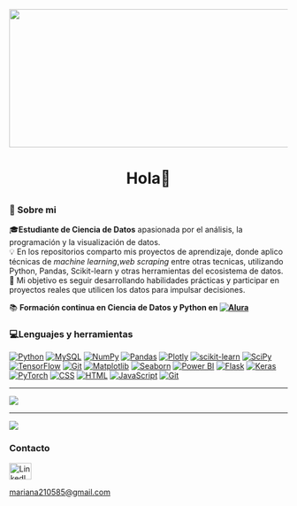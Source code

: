 
 <img align= "center" width="1000" height="250" src="https://raw.githubusercontent.com/arsentieva/arsentieva/main/code.gif">

 <h1 align="center">Hola👋</h1>

 <h2 align="center"></h2>

 <h3 align="left">💫 Sobre mi</h3>

 🎓**Estudiante de Ciencia de Datos** apasionada por el análisis, la programación y la visualización de datos.  
 💡  En los repositorios comparto mis proyectos de aprendizaje, donde aplico técnicas de *machine learning*,*web scraping* entre otras tecnicas, utilizando Python, Pandas, Scikit-learn y      otras herramientas del ecosistema de datos.  
 🚀 Mi objetivo es seguir desarrollando habilidades prácticas y participar en proyectos reales que utilicen los datos para impulsar decisiones.  

📚 **Formación continua en Ciencia de Datos y Python en [![Alura](https://custom-icon-badges.demolab.com/badge/Alura-001332?logo=alura-white&logoColor=fff)](https://www.alura.com.br/)** 


<h3 align="left">💻Lenguajes y herramientas</h3>

[![Python](https://img.shields.io/badge/python-3670A0?style=plastic&logo=python&logoColor=ffdd54)](https://www.python.org/)
[![MySQL](https://img.shields.io/badge/MySQL-4479A1?logo=mysql&logoColor=fff)](https://www.mysql.com/)
[![NumPy](https://img.shields.io/badge/numpy-%23013243.svg?style=plastic&logo=numpy&logoColor=white)](https://numpy.org/)
[![Pandas](https://img.shields.io/badge/pandas-%23150458.svg?style=plastic&logo=pandas&logoColor=white)](https://pandas.pydata.org/)
[![Plotly](https://img.shields.io/badge/Plotly-%233F4F75.svg?style=plastic&logo=plotly&logoColor=white)](https://plotly.com/)
[![scikit-learn](https://img.shields.io/badge/scikit--learn-%23F7931E.svg?style=plastic&logo=scikit-learn&logoColor=white)](https://scikit-learn.org/)
[![SciPy](https://img.shields.io/badge/SciPy-%230C55A5.svg?style=plastic&logo=scipy&logoColor=%white)](https://www.scipy.org/)
[![TensorFlow](https://img.shields.io/badge/TensorFlow-%23FF6F00.svg?style=plastic&logo=TensorFlow&logoColor=white)](https://www.tensorflow.org/)
[![Git](https://img.shields.io/badge/Git-fc6d26?style=plastic&logo=git&logoColor=white)](https://git-scm.com/)
[![Matplotlib](https://custom-icon-badges.demolab.com/badge/Matplotlib-71D291?logo=matplotlib&logoColor=fff)](https://matplotlib.org/)
[![Seaborn](https://img.shields.io/badge/Seaborn-0099CC?style=flat&logo=plotly&logoColor=white)](https://seaborn.pydata.org/)
[![Power BI](https://custom-icon-badges.demolab.com/badge/Power%20BI-F1C912?logo=power-bi&logoColor=fff)](https://powerbi.microsoft.com/)
[![Flask](https://img.shields.io/badge/Flask-000?logo=flask&logoColor=fff)](https://flask.palletsprojects.com/)
[![Keras](https://img.shields.io/badge/Keras-D00000?logo=keras&logoColor=fff)](https://keras.io/)
[![PyTorch](https://img.shields.io/badge/PyTorch-ee4c2c?logo=pytorch&logoColor=white)](https://pytorch.org/)
[![CSS](https://img.shields.io/badge/CSS-639?logo=css&logoColor=fff)](https://developer.mozilla.org/docs/Web/CSS)
[![HTML](https://img.shields.io/badge/HTML-%23E34F26.svg?logo=html5&logoColor=white)](https://developer.mozilla.org/docs/Web/HTML)
[![JavaScript](https://img.shields.io/badge/JavaScript-F7DF1E?logo=javascript&logoColor=000)](https://developer.mozilla.org/docs/Web/JavaScript)
[![Git](https://img.shields.io/badge/Git-F05032?logo=git&logoColor=fff)](#)

---

![](https://github-readme-stats.vercel.app/api/top-langs/?username=MarianaIR&theme=flag-india&hide_border=true&include_all_commits=false&count_private=false&layout=compact)

---

[![](https://visitcount.itsvg.in/api?id=MarianaIR&icon=0&color=0)](https://visitcount.itsvg.in)

 <h3 align="left">Contacto</h3>
<p align="left">

  <!-- LinkedIn -->
  <a href="https://www.linkedin.com/in/mariana-ibarra-2a2727241/" target="_blank">
    <img align="center" src="https://raw.githubusercontent.com/rahuldkjain/github-profile-readme-generator/master/src/images/icons/Social/linked-in-alt.svg" alt="LinkedIn" height="30" width="40" />
  </a>

mariana210585@gmail.com



